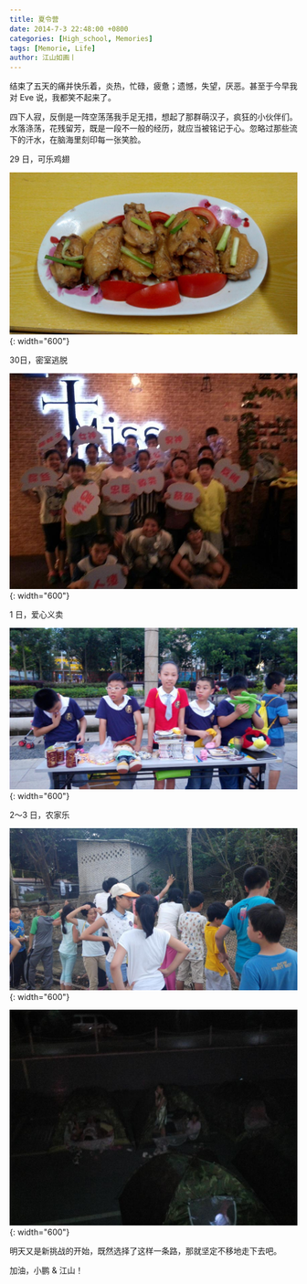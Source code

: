 ```yaml
---
title: 夏令营
date: 2014-7-3 22:48:00 +0800
categories: [High_school, Memories]
tags: [Memorie, Life]
author: 江山如画丨
---
```


结束了五天的痛并快乐着，炎热，忙碌，疲惫；遗憾，失望，厌恶。甚至于今早我对 Eve 说，我都笑不起来了。

四下人寂，反倒是一阵空荡荡我手足无措，想起了那群萌汉子，疯狂的小伙伴们。水落涤荡，花残留芳，既是一段不一般的经历，就应当被铭记于心。忽略过那些流下的汗水，在脑海里刻印每一张笑脸。

29 日，可乐鸡翅

![](/assets/img/posts/summer-camp/Cola_Chicken_Wings.jpg){: width="600"}

30日，密室逃脱

![](/assets/img/posts/summer-camp/Room_Escape.jpg){: width="600"}

1 日，爱心义卖

![](/assets/img/posts/summer-camp/Charity_sale.jpg){: width="600"}

2～3 日，农家乐

![](/assets/img/posts/summer-camp/Farm_stay.jpg){: width="600"}

![](/assets/img/posts/summer-camp/Farm_stay_2.jpg){: width="600"}

明天又是新挑战的开始，既然选择了这样一条路，那就坚定不移地走下去吧。

加油，小鹏 & 江山！